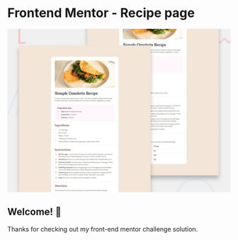 # Frontend Mentor - Recipe page

![Design preview for the Recipe page coding challenge](./preview.jpg)

## Welcome! 👋

Thanks for checking out my front-end mentor challenge solution.

